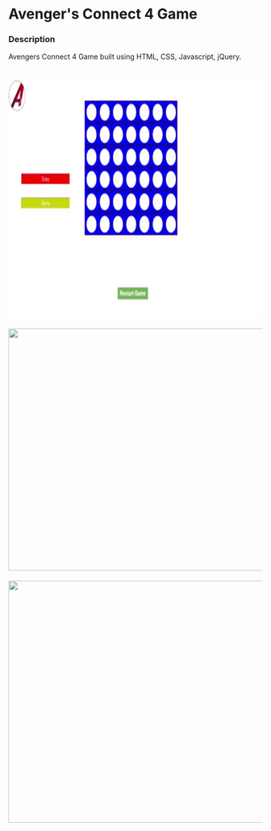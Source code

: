 # Avenger's Connect 4 Game


### Description

Avengers Connect 4 Game built using HTML, CSS, Javascript, jQuery.
<br/>
<br/>

<p align="center">
<img src="gifs/connect4a.gif" width="640px" height="480px" />
<br/>
<br/>
<img src="gifs/connect4b.gif" width="640px" height="480px" />
<br/>
<br/>
<img src="gifs/connect4c.gif" width="640px" height="480px" />
</p>
